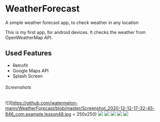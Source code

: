 # WeatherForecast
A simple weather forecast app, to check weather in any location

This is my first app, for android devices. It checks the weather from OpenWeatherMap API.

## Used Features

- Retrofit
- Google Maps API
- Splash Screen

###### Screenshots

  ![](https://github.com/watermelon-mann/WeatherForecast/blob/master/Screenshot_2020-12-12-17-32-45-846_com.example.lesson48.jpg = 250x250)
  ![](https://github.com/watermelon-mann/WeatherForecast/blob/master/Screenshot_2020-12-12-17-32-52-773_com.example.lesson48.jpg)
  ![](https://github.com/watermelon-mann/WeatherForecast/blob/master/Screenshot_2020-12-12-17-32-58-571_com.example.lesson48.jpg)
  ![](https://github.com/watermelon-mann/WeatherForecast/blob/master/Screenshot_2020-12-12-17-33-12-347_com.example.lesson48.jpg)
  ![](https://github.com/watermelon-mann/WeatherForecast/blob/master/Screenshot_2020-12-12-17-33-20-446_com.example.lesson48.jpg)
  ![](https://github.com/watermelon-mann/WeatherForecast/blob/master/Screenshot_2020-12-12-17-33-48-360_com.example.lesson48.jpg)

